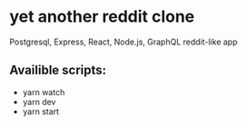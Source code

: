 # yet another reddit clone
Postgresql, Express, React, Node.js, GraphQL reddit-like app

## Availible scripts:
  - yarn watch
  - yarn dev
  - yarn start
